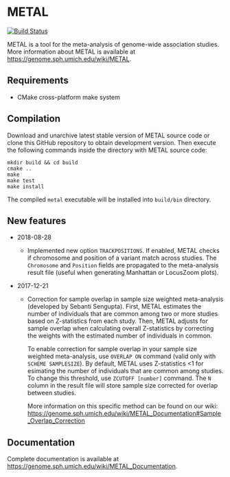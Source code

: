 # METAL

[![Build Status](https://travis-ci.org/statgen/METAL.svg?branch=master)](https://travis-ci.org/statgen/METAL)

METAL is a tool for the meta-analysis of genome-wide association studies. More information about METAL is available at https://genome.sph.umich.edu/wiki/METAL.

## Requirements

- CMake cross-platform make system

## Compilation

Download and unarchive latest stable version of METAL source code or clone this GitHub repository to obtain development version.
Then execute the following commands inside the directory with METAL source code:

```
mkdir build && cd build
cmake ..
make
make test
make install
```

The compiled `metal` executable will be installed into `build/bin` directory.

## New features

- 2018-08-28
  - Implemented new option `TRACKPOSITIONS`. If enabled, METAL checks if chromosome and position of a variant match across studies. The `Chromosome` and `Position` fields are propagated to the meta-analysis result file (useful when generating Manhattan or LocusZoom plots).

- 2017-12-21
  - Correction for sample overlap in sample size weighted meta-analysis (developed by Sebanti Sengupta). First, METAL estimates the number of individuals that are common among two or more studies based on Z-statistics from each study. Then, METAL adjusts for sample overlap when calculating overall Z-statistics by correcting the weights with the estimated number of individuals in common. 

    To enable correction for sample overlap in your sample size weighted meta-analysis, use `OVERLAP ON` command (valid only with `SCHEME SAMPLESIZE`). By default, METAL uses Z-statistics <1 for esimating the number of individuals that are common among studies. To change this threshold, use `ZCUTOFF [number]` command. The `N` column in the result file will store sample size corrected for overlap between studies.

    More information on this specific method can be found on our wiki: https://genome.sph.umich.edu/wiki/METAL_Documentation#Sample_Overlap_Correction

## Documentation

Complete documentation is available at https://genome.sph.umich.edu/wiki/METAL_Documentation.

